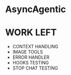 # AsyncAgentic

# WORK LEFT

- CONTEXT HANDLING
- IMAGE TOOLS
- ERROR HANDLER 
- HOOKS TESTING
- STOP CHAT TESTING

